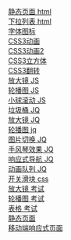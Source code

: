 [静态页面 html](https://2510595254.github.io/zhenxian.github.io/HTML%20CSS/%E9%9D%99%E6%80%81%E9%A1%B5%E9%9D%A2/%E9%9D%99%E6%80%81%E9%A1%B5%E9%9D%A2.html)<br>
[下拉列表 html](https://2510595254.github.io/zhenxian.github.io/HTML%20CSS/%E4%B8%8B%E6%8B%89%E8%8F%9C%E5%8D%95/%E4%B8%8B%E6%8B%89.html)<br>
[字体图标](https://2510595254.github.io/zhenxian.github.io/HTML%20CSS/%E5%AD%97%E4%BD%93%E5%9B%BE%E6%A0%87/%E4%BD%9C%E4%B8%9A3.html)<br>
[CSS3动画](https://2510595254.github.io/zhenxian.github.io/CSS3/css3%E5%8A%A8%E7%94%BB.html)<br>
[CSS3动画2](https://2510595254.github.io/zhenxian.github.io/CSS3/css3%E5%8A%A8%E7%94%BB2.html)<br>
[CSS3立方体](https://2510595254.github.io/zhenxian.github.io/CSS3/css3%E7%AB%8B%E4%BD%93.html)<br>
[CSS3翻转](https://2510595254.github.io/zhenxian.github.io/CSS3/css3%E7%BF%BB%E8%BD%AC.html)<br>
[放大镜 JS](https://2510595254.github.io/zhenxian.github.io/JAVAscript/%E6%94%BE%E5%A4%A7%E9%95%9C%E7%89%B9/fdj.html)<br>
[轮播图 JS](https://2510595254.github.io/zhenxian.github.io/JAVAscript/%E8%BD%AE%E6%92%AD%E5%9B%BE/0%E8%BD%AE%E6%92%AD%E5%9B%BE.html)<br>
[小球滚动 JS](https://2510595254.github.io/zhenxian.github.io/JAVAscript/%E5%B0%8F%E7%90%83.html)<br>
[垃圾桶 JQ](https://2510595254.github.io/zhenxian.github.io/jquery/垃圾桶/index.html)<br>
[放大镜 JQ](https://2510595254.github.io/zhenxian.github.io/jquery/%E5%8A%A8%E7%94%BB%E9%98%9F%E5%88%97/6.%E6%94%BE%E5%A4%A7%E9%95%9C.html)<br>
[轮播图 jq](https://2510595254.github.io/zhenxian.github.io/jquery/%E5%8A%A8%E7%94%BB%E9%98%9F%E5%88%97/7.%E8%BD%AE%E6%92%AD%E5%9B%BE.html)<br>
[图片切换 JQ](https://2510595254.github.io/zhenxian.github.io/jquery/%E5%8A%A8%E7%94%BB%E9%98%9F%E5%88%97/5.%E5%9B%BE%E7%89%87%E5%88%87%E6%8D%A2.html)<br>
[手风琴效果 JQ](https://2510595254.github.io/zhenxian.github.io/jquery/动画队列/4.手风琴折叠效果.html)<br>
[响应式导航 JQ](https://2510595254.github.io/zhenxian.github.io/jquery/%E5%8A%A8%E7%94%BB%E9%98%9F%E5%88%97/3.%E5%93%8D%E5%BA%94%E5%BC%8F%E5%AF%BC%E8%88%AA.html)<br>
[动画队列 JQ](https://2510595254.github.io/zhenxian.github.io/jquery/%E5%8A%A8%E7%94%BB%E9%98%9F%E5%88%97/12.jquery%20%E5%8A%A8%E7%94%BB%E9%98%9F%E5%88%97.html)<br>
[开关滑块 css](https://2510595254.github.io/zhenxian.github.io/HTML%20CSS/%E5%AD%97%E4%BD%93%E5%9B%BE%E6%A0%87/%E5%BC%80%E5%85%B3%E6%BB%91%E5%9D%97.html)<br>
[放大镜 考试](https://2510595254.github.io/zhenxian.github.io/%E8%80%83%E8%AF%95/%E6%94%BE%E5%A4%A7%E9%95%9C/%E6%94%BE%E5%A4%A7%E9%95%9C.html)<br>
[轮播图 考试](https://2510595254.github.io/zhenxian.github.io/%E8%80%83%E8%AF%95/%E8%BD%AE%E6%92%AD%E5%9B%BE/%E8%BD%AE%E6%92%AD%E5%9B%BE.html)<br>
[表格 考试](https://2510595254.github.io/zhenxian.github.io/%E8%80%83%E8%AF%95/%E8%A1%A8%E6%A0%BC/%E8%A1%A8%E6%A0%BC.html)<br>
[静态页面](https://2510595254.github.io/zhenxian.github.io/%E7%BD%91%E9%A1%B5/pc%E7%AB%AF%E9%9D%99%E6%80%81%E9%A1%B5%E9%9D%A2%E5%BC%80%E5%8F%91/mars/index.html)<br>
[移动端响应式页面](https://2510595254.github.io/zhenxian.github.io/%E7%BD%91%E9%A1%B5/%E5%93%8D%E5%BA%94%E5%BC%8F%E5%86%9C%E4%B8%9A%E7%A7%91%E6%8A%80%E9%A1%B5%E9%9D%A2/agriculture.html)